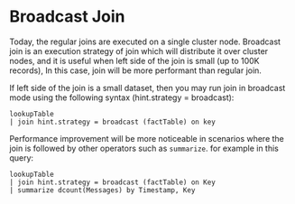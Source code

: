 # Broadcast Join

Today, the regular joins are executed on a single cluster node.
Broadcast join is an execution strategy of join which will distribute it over cluster nodes, and it is useful when left side of the join is small (up to 100K records), In this case, join will be more performant than regular join.

If left side of the join is a small dataset, then you may run join in broadcast mode using the following syntax (hint.strategy = broadcast):

```kusto
lookupTable 
| join hint.strategy = broadcast (factTable) on key
```

Performance improvement will be more noticeable in scenarios where the join is followed by other operators such as `summarize`. for example in this query:

```kusto
lookupTable 
| join hint.strategy = broadcast (factTable) on Key
| summarize dcount(Messages) by Timestamp, Key
```




